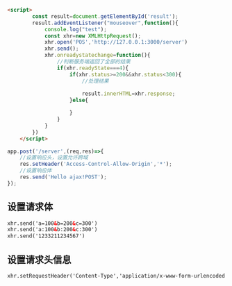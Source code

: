 ﻿```html
<script>
        const result=document.getElementById('result');
        result.addEventListener("mouseover",function(){
            console.log("test");
            const xhr=new XMLHttpRequest();
            xhr.open('POS','http://127.0.0.1:3000/server')
            xhr.send();
            xhr.onreadystatechange=function(){
                //判断服务端返回了全部的结果
                if(xhr.readyState===4){
                    if(xhr.status>=200&&xhr.status<300){
                        //处理结果
                        
                        result.innerHTML=xhr.response;
                    }else{

                    }
                }
            }
        })
    </script>
```

```javascript
app.post('/server',(req,res)=>{
    //设置响应头，设置允许跨域
    res.setHeader('Access-Control-Allow-Origin','*');
    //设置响应体
    res.send('Hello ajax!POST');
});
```
## 设置请求体

```html
xhr.send('a=100&b=200&c=300')
xhr.send('a:100&b:200&c:300')
xhr.send('1233211234567')
```
## 设置请求头信息

```html
xhr.setRequestHeader('Content-Type','application/x-www-form-urlencoded');
```

